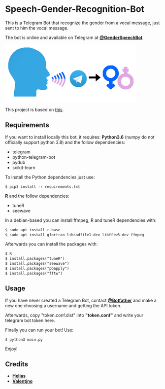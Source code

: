 # Speech-Gender-Recognition-Bot

This is a Telegram Bot that recognize the gender from a vocal message, just sent to him the vocal message.

The bot is online and available on Telegram at **[@GenderSpeechBot](https://t.me/GenderSpeechBot)**

![Telegram @GenderBot](images/genderspeech.png)


This project is based on [this](https://github.com/Valentjno/SpeechGenderRecognition/).

## Requirements

If you want to install locally this bot, it requires:
**Python3.6** (numpy do not officially support python 3.8) and the follow dependencies:

- telegram
- python-telegram-bot
- pydub
- scikit-learn

To install the Python dependencies just use:
```
$ pip3 install -r requirements.txt
```

**R** and the follow dependencies:
- tuneR
- seewave

In a debian-based you can install ffmpeg, R and tuneR dependencies with:
```
$ sudo apt install r-base
$ sudo apt install gfortran libsndfile1-dev libfftw3-dev ffmpeg
```

Afterwards you can install the packages with:
```
$ R
$ install.packages("tuneR")
$ install.packages("seewave")
$ install.packages("pbapply")
$ install.packages("fftw")
```

## Usage

If you have never created a Telegram Bot, contact **[@Botfather](https://t.me/Botfather)** and make a new one choosing a username and getting the API token.

Afterwards, copy "token.conf.dist" into **"token.conf"** and write your telegram bot token here.

Finally you can run your bot! Use:

```
$ python3 main.py
```

Enjoy!

## Credits

- **[Helias](https://github.com/Helias)**
- **[Valentjno](https://github.com/Valentjno)**
